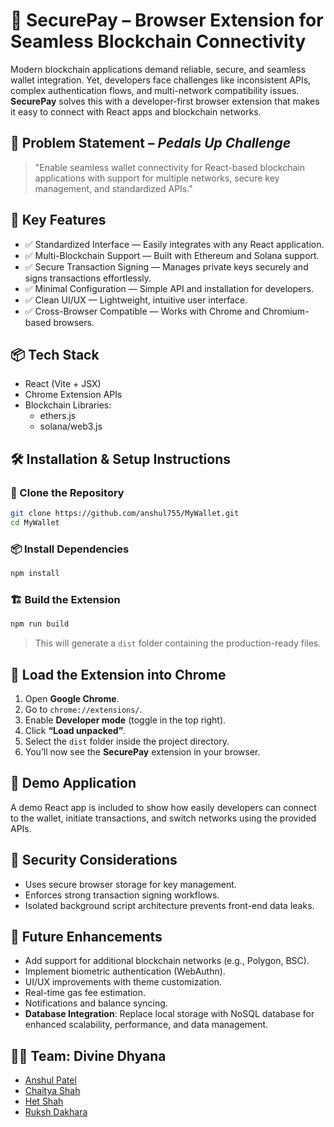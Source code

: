 # 🔐 SecurePay – Browser Extension for Seamless Blockchain Connectivity

Modern blockchain applications demand reliable, secure, and seamless wallet integration. Yet, developers face challenges like inconsistent APIs, complex authentication flows, and multi-network compatibility issues. **SecurePay** solves this with a developer-first browser extension that makes it easy to connect with React apps and blockchain networks.

## 🚀 Problem Statement – *Pedals Up Challenge*

> "Enable seamless wallet connectivity for React-based blockchain applications with support for multiple networks, secure key management, and standardized APIs."

## 🧩 Key Features

- ✅ Standardized Interface — Easily integrates with any React application.  
- ✅ Multi-Blockchain Support — Built with Ethereum and Solana support.  
- ✅ Secure Transaction Signing — Manages private keys securely and signs transactions effortlessly.  
- ✅ Minimal Configuration — Simple API and installation for developers.  
- ✅ Clean UI/UX — Lightweight, intuitive user interface.  
- ✅ Cross-Browser Compatible — Works with Chrome and Chromium-based browsers.

## 📦 Tech Stack

- React (Vite + JSX)  
- Chrome Extension APIs  
- Blockchain Libraries:  
  - ethers.js  
  - solana/web3.js

## 🛠️ Installation & Setup Instructions

### 🔁 Clone the Repository

```bash
git clone https://github.com/anshul755/MyWallet.git
cd MyWallet
```

### 📦 Install Dependencies

```bash
npm install
```

### 🏗️ Build the Extension

```bash
npm run build
```

> This will generate a `dist` folder containing the production-ready files.

## 🧩 Load the Extension into Chrome

1. Open **Google Chrome**.  
2. Go to `chrome://extensions/`.  
3. Enable **Developer mode** (toggle in the top right).  
4. Click **“Load unpacked”**.  
5. Select the `dist` folder inside the project directory.  
6. You’ll now see the **SecurePay** extension in your browser.

## 🧪 Demo Application

A demo React app is included to show how easily developers can connect to the wallet, initiate transactions, and switch networks using the provided APIs.

## 🔐 Security Considerations

- Uses secure browser storage for key management.  
- Enforces strong transaction signing workflows.  
- Isolated background script architecture prevents front-end data leaks.

## 🌱 Future Enhancements

- Add support for additional blockchain networks (e.g., Polygon, BSC).  
- Implement biometric authentication (WebAuthn).  
- UI/UX improvements with theme customization.  
- Real-time gas fee estimation.  
- Notifications and balance syncing.  
- **Database Integration**: Replace local storage with NoSQL database for enhanced scalability, performance, and data management.

## 👨‍💻 Team: Divine Dhyana

- [Anshul Patel](https://github.com/anshul755)  
- [Chaitya Shah](https://github.com/chaitya2208)  
- [Het Shah](https://github.com/hhshah2809)  
- [Ruksh Dakhara](https://github.com/ruksh1729)
